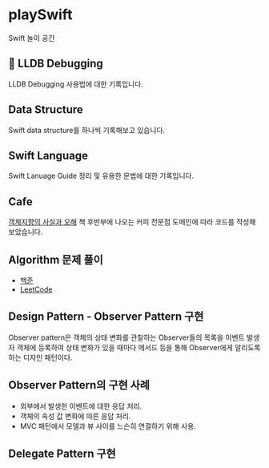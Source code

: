 # playSwift

Swift 놀이 공간

## 🐛 LLDB Debugging

LLDB Debugging 사용법에 대한 기록입니다.

## Data Structure

Swift data structure를 하나씩 기록해보고 있습니다.

## Swift Language 

Swift Lanuage Guide 정리 및 유용한 문법에 대한 기록입니다.

## Cafe

[객체지향의 사실과 오해](https://book.naver.com/bookdb/book_detail.nhn?bid=9145968) 책 후반부에 나오는 커피 전문점 도메인에 따라 코드를 작성해보았습니다.

## Algorithm 문제 풀이

-   [백준](https://www.acmicpc.net)
-   [LeetCode](https://leetcode.com)

## Design Pattern - Observer Pattern 구현

Observer pattern은 객체의 상태 변화를 관찰하는 Observer들의 목록을 이벤트 발생자 객체에 등록하여 상태 변화가 있을 때마다 메서드 등을 통해 Observer에게 알리도록 하는 디자인 패턴이다.

## Observer Pattern의 구현 사례

- 외부에서 발생한 이벤트에 대한 응답 처리.
- 객체의 속성 값 변화에 따른 응답 처리.
- MVC 패턴에서 모델과 뷰 사이를 느슨히 연결하기 위해 사용.

## Delegate Pattern 구현

